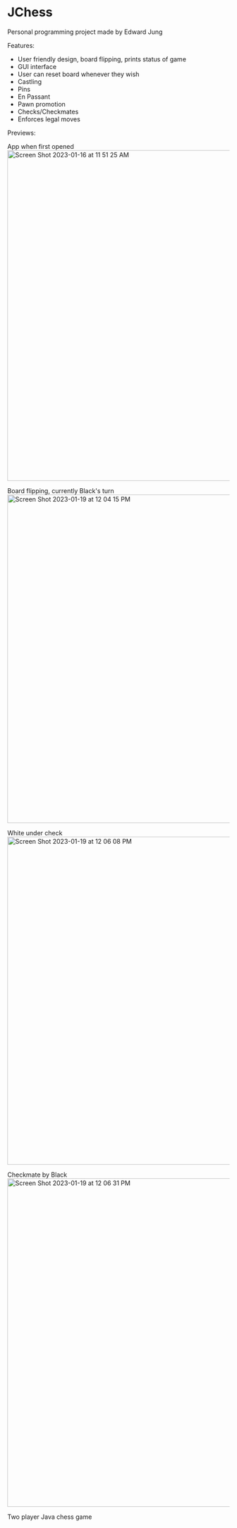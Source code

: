 # JChess

Personal programming project made by Edward Jung

Features: 
- User friendly design, board flipping, prints status of game
- GUI interface
- User can reset board whenever they wish
- Castling
- Pins
- En Passant
- Pawn promotion
- Checks/Checkmates
- Enforces legal moves

Previews:

App when first opened
<img width="750" alt="Screen Shot 2023-01-16 at 11 51 25 AM" src="https://user-images.githubusercontent.com/109245538/212730216-79e8a27f-b472-4b45-9849-e66c57014764.png">

Board flipping, currently Black's turn 
<img width="745" alt="Screen Shot 2023-01-19 at 12 04 15 PM" src="https://user-images.githubusercontent.com/109245538/213511697-417d2a45-9de4-4978-a598-611f8a472d94.png">

White under check
<img width="744" alt="Screen Shot 2023-01-19 at 12 06 08 PM" src="https://user-images.githubusercontent.com/109245538/213512135-32fb5d8e-8407-46b9-a442-678cd2500d28.png">

Checkmate by Black
<img width="745" alt="Screen Shot 2023-01-19 at 12 06 31 PM" src="https://user-images.githubusercontent.com/109245538/213512223-e39c9f97-39d9-4c51-a89c-f7e6958dd3e9.png">

Two player Java chess game
